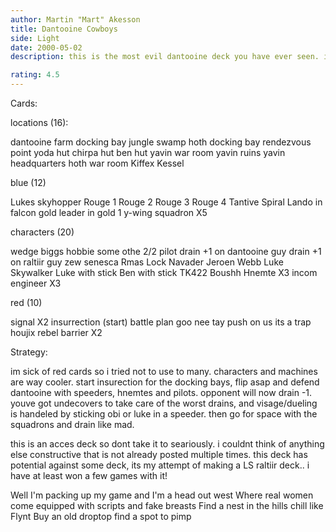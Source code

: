 ```yaml
---
author: Martin "Mart" Akesson
title: Dantooine Cowboys
side: Light
date: 2000-05-02
description: this is the most evil dantooine deck you have ever seen. i have actually won some games with it too, the best dan. ops you have ever seen!

rating: 4.5
---
```

Cards: 

locations (16):

dantooine
farm
docking bay
jungle
swamp
hoth docking bay
rendezvous point
yoda hut
chirpa hut
ben hut
yavin war room
yavin ruins
yavin headquarters
hoth war room
Kiffex
Kessel

blue (12)

Lukes skyhopper
Rouge 1
Rouge 2
Rouge 3
Rouge 4
Tantive
Spiral
Lando in falcon
gold leader in gold 1
y-wing squadron X5

characters (20)

wedge
biggs
hobbie
some othe 2/2 pilot
drain +1 on dantooine guy
drain +1 on raltiir guy
zew senesca
Rmas Lock Navader
Jeroen Webb
Luke Skywalker
Luke with stick
Ben with stick
TK422
Boushh
Hnemte X3
incom engineer X3

red (10)

signal X2
insurrection (start)
battle plan
goo nee tay
push on us
its a trap
houjix
rebel barrier X2






Strategy: 

im sick of red cards so i tried not to use to many. characters and machines are way cooler. start insurection for the docking bays, flip asap and defend dantooine with speeders, hnemtes and pilots. opponent will now drain -1. youve got undecovers to take care of the worst drains, and visage/dueling is handeled by sticking obi or luke in a speeder. then go for space with the squadrons and drain like mad.

this is an acces deck so dont take it to seariously. i couldnt think of anything else constructive that is not already posted multiple times. this deck has potential against some deck, its my attempt of making a LS raltiir deck.. i have at least won a few games with it!

Well I'm packing up my game and I'm a head out west
Where real women come equipped with scripts and fake breasts
Find a nest in the hills chill like Flynt
Buy an old droptop find a spot to pimp
